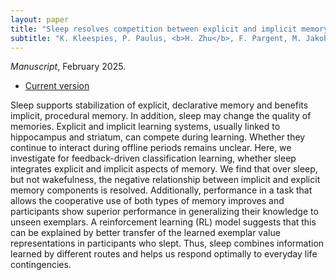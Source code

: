 ```yaml
---
layout: paper
title: "Sleep resolves competition between explicit and implicit memory systems"
subtitle: "K. Kleespies, P. Paulus, <b>H. Zhu</b>, F. Pargent, M. Jakob, J. Werle, M. Czisch, J. Boedecker, S. Gais, and M. Schönauer"
---
```


*Manuscript*, February 2025.
<ul>
    <li><p><a href="/pdf/sleep_memory_system.pdf">Current version</a></p></li>
</ul>

Sleep supports stabilization of explicit, declarative memory and benefits implicit, procedural memory.
In addition, sleep may change the quality of memories.
Explicit and implicit learning systems, usually linked to hippocampus and striatum, can compete during learning.
Whether they continue to interact during offline periods remains unclear.
Here, we investigate for feedback-driven classification learning, whether sleep integrates explicit and implicit aspects of memory.
We find that over sleep, but not wakefulness, the negative relationship between implicit and explicit memory components is resolved.
Additionally, performance in a task that allows the cooperative use of both types of memory improves and participants show superior performance in generalizing their knowledge to unseen exemplars.
A reinforcement learning (RL) model suggests that this can be explained by better transfer of the learned exemplar value representations in participants who slept.
Thus, sleep combines information learned by different routes and helps us respond optimally to everyday life contingencies.
